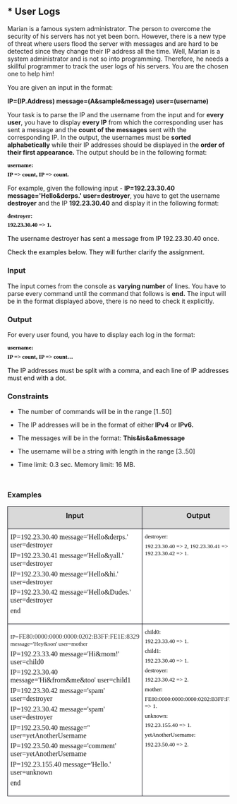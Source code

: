 <H2 LANG="bg-BG" CLASS="western"><SPAN LANG="en-US">* User Logs</SPAN></H2>

<P STYLE="margin-top: 0.06in">Marian is a famous system
administrator. The person to overcome the security of his servers has
not yet been born. However, there is a new type of threat where users
flood the server with messages and are hard to be detected since they
change their IP address all the time. Well, Marian is a system
administrator and is not so into programming. Therefore, he needs a
skillful programmer to track the user logs of his servers. You are
the chosen one to help him!</P>
<P STYLE="margin-top: 0.06in">You are given an input in the format:</P>
<P STYLE="margin-top: 0.06in"><B>IP=(IP.Address)
message=(A&amp;sample&amp;message) user=(username)</B></P>
<P STYLE="margin-top: 0.06in">Your task is to parse the IP and the
username from the input and for <B>every user</B>, you have to
display <B>every IP</B> from which the corresponding user has sent a
message and the <B>count of the messages</B> sent with the
corresponding IP. In the output, the usernames must be <B>sorted
alphabetically</B> while their IP addresses should be displayed in
the <B>order of their first appearance. </B>The output should be in
the following format:</P>
<P STYLE="margin-top: 0.06in; margin-bottom: 0in; line-height: 100%"><FONT COLOR="#000000"><FONT FACE="Consolas, serif"><FONT SIZE=2><B>username:
</B></FONT></FONT></FONT>
</P>
<P STYLE="margin-top: 0.06in"><FONT COLOR="#000000"><FONT FACE="Consolas, serif"><FONT SIZE=2><B>IP
=&gt; count, IP =&gt; count.</B></FONT></FONT></FONT></P>
<P STYLE="margin-top: 0.06in">For example, given the following input
- <B>IP=192.23.30.40 message='Hello&amp;derps.' user=destroyer</B>,
you have to get the<B> </B>username <B>destroyer</B> and the IP
<B>192.23.30.40</B> and display it in the following format:</P>
<P STYLE="margin-top: 0.06in; margin-bottom: 0in; line-height: 100%"><FONT COLOR="#000000"><FONT FACE="Consolas, serif"><FONT SIZE=2><B>destroyer:
</B></FONT></FONT></FONT>
</P>
<P STYLE="margin-top: 0.06in"><FONT COLOR="#000000"><FONT FACE="Consolas, serif"><FONT SIZE=2><B>192.23.30.40
=&gt; 1.</B></FONT></FONT></FONT></P>
<P STYLE="margin-top: 0.06in"><FONT COLOR="#000000">The username
destroyer has sent a message from IP 192.23.30.40 once.</FONT></P>
<P STYLE="margin-top: 0.06in"><FONT COLOR="#000000">Check the
examples below. They will further clarify the assignment.</FONT></P>
<H3 CLASS="western">Input</H3>
<P STYLE="margin-top: 0.06in">The input comes from the console as
<B>varying number</B> of lines. You have to parse every command until
the command that follows is <B>end.</B> The input will be in the
format displayed above, there is no need to check it explicitly.</P>
<H3 CLASS="western">Output</H3>
<P STYLE="margin-top: 0.06in">For every user found, you have to
display each log in the format:</P>
<P STYLE="margin-top: 0.06in; margin-bottom: 0in; line-height: 100%"><FONT COLOR="#000000"><FONT FACE="Consolas, serif"><FONT SIZE=2><B>username:
</B></FONT></FONT></FONT>
</P>
<P STYLE="margin-top: 0.06in"><FONT COLOR="#000000"><FONT FACE="Consolas, serif"><FONT SIZE=2><B>IP
=&gt; count, IP =&gt; count…</B></FONT></FONT></FONT></P>
<P STYLE="margin-top: 0.06in"><FONT COLOR="#000000">The IP addresses
must be split with a comma, and each line of IP addresses must end
with a dot.</FONT></P>
<H3 CLASS="western">Constraints</H3>
<UL>
	<LI><P STYLE="margin-bottom: 0in; line-height: 100%">The number of
	commands will be in the range [1..50]</P>
	<LI><P STYLE="margin-bottom: 0in; line-height: 100%">The IP
	addresses will be in the format of either<B> IPv4</B> or <B>IPv6.</B></P>
	<LI><P STYLE="margin-bottom: 0in; line-height: 100%">The messages
	will be in the format: <B>This&amp;is&amp;a&amp;message</B></P>
	<LI><P STYLE="margin-bottom: 0in; line-height: 100%">The username
	will be a string with length in the range [3..50]</P>
	<LI><P STYLE="margin-bottom: 0in; line-height: 100%">Time limit: 0.3
	sec. Memory limit: 16 MB.</P>
</UL>
<P STYLE="margin-left: 0.5in; margin-top: 0.06in; margin-bottom: 0in; line-height: 100%">
<BR>
</P>
<H3 CLASS="western">Examples</H3>
<TABLE WIDTH=690 CELLPADDING=4 CELLSPACING=0>
	<COL WIDTH=492>
	<COL WIDTH=180>
	<TR VALIGN=TOP>
		<TD WIDTH=492 BGCOLOR="#d9d9d9" STYLE="border: 1px solid #00000a; padding-top: 0.04in; padding-bottom: 0.04in; padding-left: 0.06in; padding-right: 0.06in">
			<P ALIGN=CENTER STYLE="margin-top: 0.06in"><B>Input</B></P>
		</TD>
		<TD WIDTH=180 BGCOLOR="#d9d9d9" STYLE="border: 1px solid #00000a; padding: 0.04in 0.06in">
			<P ALIGN=CENTER STYLE="margin-top: 0.06in"><B>Output</B></P>
		</TD>
	</TR>
	<TR VALIGN=TOP>
		<TD WIDTH=492 BGCOLOR="#ffffff" STYLE="border: 1px solid #00000a; padding-top: 0.04in; padding-bottom: 0.04in; padding-left: 0.06in; padding-right: 0.06in">
			<P STYLE="margin-top: 0.06in; margin-bottom: 0in"><FONT FACE="Consolas, serif">IP=192.23.30.40
			message='Hello&amp;derps.' user=destroyer</FONT></P>
			<P STYLE="margin-top: 0.06in; margin-bottom: 0in"><FONT FACE="Consolas, serif">IP=192.23.30.41
			message='Hello&amp;yall.' user=destroyer</FONT></P>
			<P STYLE="margin-top: 0.06in; margin-bottom: 0in"><FONT FACE="Consolas, serif">IP=192.23.30.40
			message='Hello&amp;hi.' user=destroyer</FONT></P>
			<P STYLE="margin-top: 0.06in; margin-bottom: 0in"><FONT FACE="Consolas, serif">IP=192.23.30.42
			message='Hello&amp;Dudes.' user=destroyer</FONT></P>
			<P STYLE="margin-top: 0.06in"><FONT FACE="Consolas, serif">end</FONT></P>
		</TD>
		<TD WIDTH=180 BGCOLOR="#ffffff" STYLE="border: 1px solid #00000a; padding: 0.04in 0.06in">
			<P STYLE="margin-top: 0.06in; margin-bottom: 0in"><FONT COLOR="#000000"><FONT FACE="Consolas, serif"><FONT SIZE=2>destroyer:
			</FONT></FONT></FONT>
			</P>
			<P STYLE="margin-top: 0.06in"><FONT COLOR="#000000"><FONT FACE="Consolas, serif"><FONT SIZE=2>192.23.30.40
			=&gt; 2, 192.23.30.41 =&gt; 1, 192.23.30.42 =&gt; 1.</FONT></FONT></FONT></P>
		</TD>
	</TR>
	<TR VALIGN=TOP>
		<TD WIDTH=492 BGCOLOR="#ffffff" STYLE="border: 1px solid #00000a; padding-top: 0.04in; padding-bottom: 0.04in; padding-left: 0.06in; padding-right: 0.06in">
			<P STYLE="margin-bottom: 0in; background: #ffffff"><FONT FACE="Courier New, serif"><FONT SIZE=2><FONT FACE="Consolas, serif">IP=</FONT><FONT COLOR="#333333"><FONT FACE="Consolas, serif"><FONT SIZE=2 STYLE="font-size: 11pt">FE80:0000:0000:0000:0202:B3FF:FE1E:8329
			</FONT></FONT></FONT><FONT FACE="Consolas, serif">message='Hey&amp;son'
			user=mother</FONT></FONT></FONT></P>
			<P STYLE="margin-top: 0.06in; margin-bottom: 0in"><FONT FACE="Consolas, serif">IP=192.23.33.40
			message='Hi&amp;mom!' user=child0</FONT></P>
			<P STYLE="margin-top: 0.06in; margin-bottom: 0in"><FONT FACE="Consolas, serif">IP=192.23.30.40
			message='Hi&amp;from&amp;me&amp;too' user=child1</FONT></P>
			<P STYLE="margin-top: 0.06in; margin-bottom: 0in"><FONT FACE="Consolas, serif">IP=192.23.30.42
			message='spam' user=destroyer</FONT></P>
			<P STYLE="margin-top: 0.06in; margin-bottom: 0in"><FONT FACE="Consolas, serif">IP=192.23.30.42
			message='spam' user=destroyer</FONT></P>
			<P STYLE="margin-top: 0.06in; margin-bottom: 0in"><FONT FACE="Consolas, serif">IP=192.23.50.40
			message='' user=yetAnotherUsername</FONT></P>
			<P STYLE="margin-top: 0.06in; margin-bottom: 0in"><FONT FACE="Consolas, serif">IP=192.23.50.40
			message='comment' user=yetAnotherUsername</FONT></P>
			<P STYLE="margin-top: 0.06in; margin-bottom: 0in"><FONT FACE="Consolas, serif">IP=192.23.155.40
			message='Hello.' user=unknown</FONT></P>
			<P STYLE="margin-top: 0.06in"><FONT FACE="Consolas, serif">end</FONT></P>
		</TD>
		<TD WIDTH=180 BGCOLOR="#ffffff" STYLE="border: 1px solid #00000a; padding: 0.04in 0.06in">
			<P STYLE="margin-top: 0.06in; margin-bottom: 0in"><FONT COLOR="#000000"><FONT FACE="Consolas, serif"><FONT SIZE=2>child0:
			</FONT></FONT></FONT>
			</P>
			<P STYLE="margin-top: 0.06in; margin-bottom: 0in"><FONT COLOR="#000000"><FONT FACE="Consolas, serif"><FONT SIZE=2>192.23.33.40
			=&gt; 1.</FONT></FONT></FONT></P>
			<P STYLE="margin-top: 0.06in; margin-bottom: 0in"><FONT COLOR="#000000"><FONT FACE="Consolas, serif"><FONT SIZE=2>child1:
			</FONT></FONT></FONT>
			</P>
			<P STYLE="margin-top: 0.06in; margin-bottom: 0in"><FONT COLOR="#000000"><FONT FACE="Consolas, serif"><FONT SIZE=2>192.23.30.40
			=&gt; 1.</FONT></FONT></FONT></P>
			<P STYLE="margin-top: 0.06in; margin-bottom: 0in"><FONT COLOR="#000000"><FONT FACE="Consolas, serif"><FONT SIZE=2>destroyer:
			</FONT></FONT></FONT>
			</P>
			<P STYLE="margin-top: 0.06in; margin-bottom: 0in"><FONT COLOR="#000000"><FONT FACE="Consolas, serif"><FONT SIZE=2>192.23.30.42
			=&gt; 2.</FONT></FONT></FONT></P>
			<P STYLE="margin-top: 0.06in; margin-bottom: 0in"><FONT COLOR="#000000"><FONT FACE="Consolas, serif"><FONT SIZE=2>mother:
			</FONT></FONT></FONT>
			</P>
			<P STYLE="margin-top: 0.06in; margin-bottom: 0in"><FONT COLOR="#000000"><FONT FACE="Consolas, serif"><FONT SIZE=2>FE80:0000:0000:0000:0202:B3FF:FE1E:8329
			=&gt; 1.</FONT></FONT></FONT></P>
			<P STYLE="margin-top: 0.06in; margin-bottom: 0in"><FONT COLOR="#000000"><FONT FACE="Consolas, serif"><FONT SIZE=2>unknown:
			</FONT></FONT></FONT>
			</P>
			<P STYLE="margin-top: 0.06in; margin-bottom: 0in"><FONT COLOR="#000000"><FONT FACE="Consolas, serif"><FONT SIZE=2>192.23.155.40
			=&gt; 1.</FONT></FONT></FONT></P>
			<P STYLE="margin-top: 0.06in; margin-bottom: 0in"><FONT COLOR="#000000"><FONT FACE="Consolas, serif"><FONT SIZE=2>yetAnotherUsername:
			</FONT></FONT></FONT>
			</P>
			<P STYLE="margin-top: 0.06in"><FONT COLOR="#000000"><FONT FACE="Consolas, serif"><FONT SIZE=2>192.23.50.40
			=&gt; 2.</FONT></FONT></FONT></P>
		</TD>
	</TR>
</TABLE>